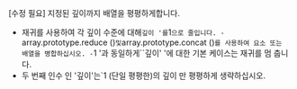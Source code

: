 [수정 필요]
지정된 깊이까지 배열을 평평하게합니다.

- 재귀를 사용하여 각 깊이 수준에 대해`깊이 '를`1`으로 줄입니다.
-`array.prototype.reduce ()`및`array.prototype.concat ()`를 사용하여 요소 또는 배열을 병합하십시오.
-`1 '과 동일하게``깊이' '에 대한 기본 케이스는 재귀를 멈 춥니 다.
- 두 번째 인수 인 '깊이'는`1 (단일 평평한)의 깊이 만 평평하게 생략하십시오.